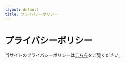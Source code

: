 ```yaml
---
layout: default
title: プライバシーポリシー
---
```


# プライバシーポリシー

当サイトのプライバシーポリシーは[こちら](/about/docs/privacy-policy/ja)をご覧ください。
